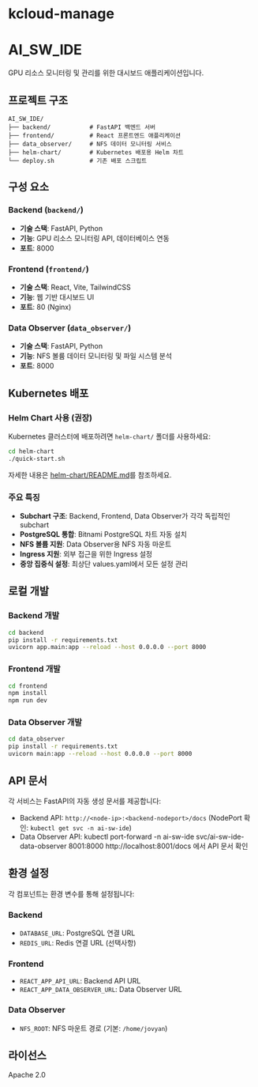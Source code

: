 # kcloud-manage
# AI_SW_IDE

GPU 리소스 모니터링 및 관리를 위한 대시보드 애플리케이션입니다.

## 프로젝트 구조

```
AI_SW_IDE/
├── backend/           # FastAPI 백엔드 서버
├── frontend/          # React 프론트엔드 애플리케이션
├── data_observer/     # NFS 데이터 모니터링 서비스
├── helm-chart/        # Kubernetes 배포용 Helm 차트
└── deploy.sh          # 기존 배포 스크립트
```

## 구성 요소

### Backend (`backend/`)
- **기술 스택**: FastAPI, Python
- **기능**: GPU 리소스 모니터링 API, 데이터베이스 연동
- **포트**: 8000

### Frontend (`frontend/`)
- **기술 스택**: React, Vite, TailwindCSS
- **기능**: 웹 기반 대시보드 UI
- **포트**: 80 (Nginx)

### Data Observer (`data_observer/`)
- **기술 스택**: FastAPI, Python
- **기능**: NFS 볼륨 데이터 모니터링 및 파일 시스템 분석
- **포트**: 8000

## Kubernetes 배포

### Helm Chart 사용 (권장)

Kubernetes 클러스터에 배포하려면 `helm-chart/` 폴더를 사용하세요:

```bash
cd helm-chart
./quick-start.sh
```

자세한 내용은 [helm-chart/README.md](helm-chart/README.md)를 참조하세요.

### 주요 특징
- **Subchart 구조**: Backend, Frontend, Data Observer가 각각 독립적인 subchart
- **PostgreSQL 통합**: Bitnami PostgreSQL 차트 자동 설치
- **NFS 볼륨 지원**: Data Observer용 NFS 자동 마운트
- **Ingress 지원**: 외부 접근을 위한 Ingress 설정
- **중앙 집중식 설정**: 최상단 values.yaml에서 모든 설정 관리

## 로컬 개발

### Backend 개발
```bash
cd backend
pip install -r requirements.txt
uvicorn app.main:app --reload --host 0.0.0.0 --port 8000
```

### Frontend 개발
```bash
cd frontend
npm install
npm run dev
```

### Data Observer 개발
```bash
cd data_observer
pip install -r requirements.txt
uvicorn main:app --reload --host 0.0.0.0 --port 8000
```

## API 문서

각 서비스는 FastAPI의 자동 생성 문서를 제공합니다:

- Backend API: `http://<node-ip>:<backend-nodeport>/docs`
  (NodePort 확인: `kubectl get svc -n ai-sw-ide`)
- Data Observer API: 
    kubectl port-forward -n ai-sw-ide svc/ai-sw-ide-data-observer 8001:8000
    http://localhost:8001/docs 에서 API 문서 확인


## 환경 설정

각 컴포넌트는 환경 변수를 통해 설정됩니다:

### Backend
- `DATABASE_URL`: PostgreSQL 연결 URL
- `REDIS_URL`: Redis 연결 URL (선택사항)

### Frontend
- `REACT_APP_API_URL`: Backend API URL
- `REACT_APP_DATA_OBSERVER_URL`: Data Observer URL

### Data Observer
- `NFS_ROOT`: NFS 마운트 경로 (기본: `/home/jovyan`)

## 라이선스

Apache 2.0
